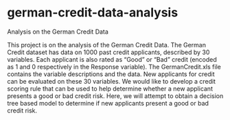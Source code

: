 # german-credit-data-analysis
Analysis on the German Credit Data

This project is on the analysis of the German Credit Data. 
The German Credit dataset has data on 1000 past credit applicants, described by 30 variables. Each applicant is also rated as “Good” or “Bad” credit (encoded as 1 and 0 respectively in the Response variable). The GermanCredit.xls file contains the variable descriptions and the data. New applicants for credit can be evaluated on these 30 variables. We would like to develop a credit scoring rule that can be used to help determine whether a new applicant presents a good or bad credit risk. Here, we will attempt to obtain a decision tree based model to determine if new applicants present a good or bad credit risk. 
